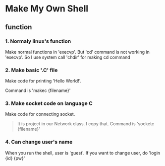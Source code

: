 # Make My Own Shell

## function

### 1. Normaly linux's function
 Make normal functions in 'execvp'. But 'cd' command is not working in 'execvp'. So I use system call 'chdir' for making cd command  
### 2. Make basic '.C' file
 Make code for printing 'Hello World!'.

 Command is 'makec {filename}'
### 3. Make socket code on language C
 Make code for connecting socket.
 > It is project in our Network class. I copy that.
 Command is 'socketc {filename}'
### 4. Can change user's name
 When you run the shell, user is 'guest'. If you want to change user, do 'login {id} {pw}'
